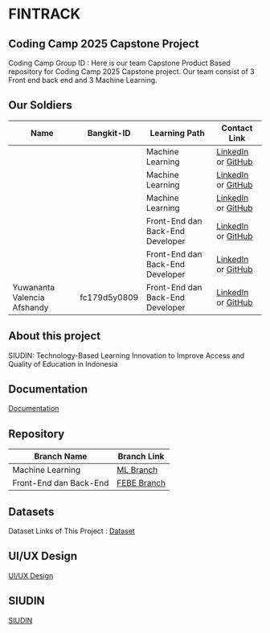 # FINTRACK
## Coding Camp 2025 Capstone Project
Coding Camp Group ID : 
Here is our team Capstone Product Based repository for Coding Camp 2025 Capstone project. Our team consist of 3 Front end back end and 3 Machine Learning.
## Our Soldiers
| Name                       | Bangkit-ID     | Learning Path                    | Contact Link                 |
|----------------------------|----------------|----------------------------------|------------------------------|
|  | 	  | Machine Learning                 | [LinkedIn](www.linkedin.com/in/rewarahmatullah) or [GitHub](https://github.com/Rewarahmatullah) |
|          |    | Machine Learning                 | [LinkedIn](https://www.linkedin.com/in/jelangramadhan/) or [GitHub](https://github.com/JelangR) |
|      |    | Machine Learning                 | [LinkedIn](#) or [GitHub](#) |
|  |    | Front-End dan Back-End Developer | [LinkedIn](www.linkedin.com/in/adelia-tabita-sihotang-653272267) or [GitHub](https://github.com/gazelle08) |
|          |   | Front-End dan Back-End Developer | [LinkedIn](#) or [GitHub](#) |
| Yuwananta Valencia Afshandy |fc179d5y0809  | Front-End dan Back-End Developer | [LinkedIn](www.linkedin.com/in/yuwa-nanta-562341249/?lipi=urn%3Ali%3Apage%3Ad_flagship3_people%3BkvcXo7nwSSy0XgUVHHC3yQ%3D%3D) or [GitHub](https://github.com/yawwnann) |

## About this project
SIUDIN: Technology-Based Learning Innovation to Improve Access and Quality of Education in Indonesia
## Documentation
[Documentation](https://drive.google.com/drive/folders/1XysaW9_cC8t_dLSYfedou0igh9zNiy7n?usp=drive_link)
## Repository
| Branch Name           | Branch Link                           |
|-----------------------|---------------------------------------|
| Machine Learning      | [ML Branch](https://github.com/TIMCAPSTONE-CC25-CF076/ML)   |
| Front-End dan Back-End| [FEBE Branch](https://github.com/TIMCAPSTONE-CC25-CF076/FEBE)   |

## Datasets
Dataset Links of This Project : 
[Dataset](https://docs.google.com/spreadsheets/d/1CapDuMNvtWG-Qnjn5O-e-Lun1x81o5knV9HNdCMUnjA/edit?usp=sharing)
## UI/UX Design
[UI/UX Design](https://www.figma.com/design/ZsPMOZMPEpQYAN5pxvahaF/SiUdin-Ui?node-id=0-1&t=A45NF6vFRICqgGdU-1)
## SIUDIN
[SIUDIN](#)
